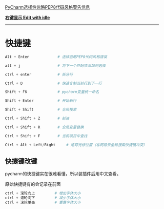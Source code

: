 [PyCharm选择性忽略PEP8代码风格警告信息](https://blog.csdn.net/zgljl2012/article/details/51907663)

[**右键显示  Edit with idle**](https://jingyan.baidu.com/article/c1a3101e13087ade656deb83.html)

------

# 快捷键
```python
Alt + Enter				# 选择忽略PEP8代码风格错误

alt + j					# 将下一个匹配项添加到选择

ctrl + enter			# 拆分行

Ctrl + D				# 快速复制当前行到下一行

Shift + F6				# pycharm变量统一命名

Shift + Enter			# 开始新行

Shift + Shift			# 全局搜索

Ctrl + Shift + Z		# 前进

Ctrl + Shift + R		# 全局变量替换

Ctrl + Shift + F		# 当前项目中查找

Ctrl + Alt + Left/Right		# 追踪光标位置（与网易云全局搜索快捷键冲突）
```

## 快捷键改键

pycharm的快捷键实在很难看懂，所以装插件后用中文查看。

原始快捷键有的会记录在前面

```python
ctrl + 滚轮向上			# 增加字体大小
ctrl + 滚轮向下			# 减小字体大小
ctrl + 滚轮单击			# 重置字体大小
```

